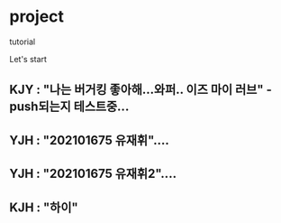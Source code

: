 # project

tutorial

Let's start

## KJY : "나는 버거킹 좋아해...와퍼.. 이즈 마이 러브" - push되는지 테스트중...<H2>

## YJH : "202101675 유재휘"....<H2>

## YJH : "202101675 유재휘2"....<H2>

## KJH : "하이"<H2>
